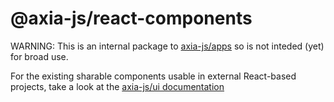 # @axia-js/react-components

WARNING: This is an internal package to [axia-js/apps](https://github.com/axia-js/apps) so is not inteded (yet) for broad use.

For the existing sharable components usable in external React-based projects, take a look at the [axia-js/ui documentation](https://axia.js.org/ui/)
